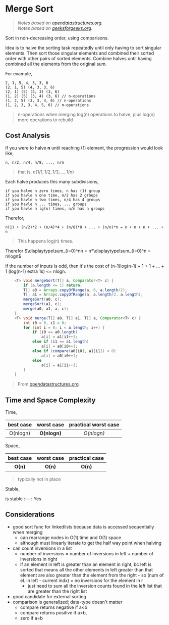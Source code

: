 # Merge Sort
> _Notes based on [opendatastructures.org][1]._ <br>
> _Notes based on [geeksforgeeks.org][2]._ <br>

Sort in non-decreasing order, using comparisons.

Idea is to halve the sorting task repeatedly until only having to sort singular elements.
Then sort those singular elements and combined their sorted order with other pairs of sorted elements.
Combine halves until having combined all the elements from the original sum.

For example,
```
2, 1, 5, 4, 3, 3, 6
(2, 1, 5) (4, 3, 3, 6)
(2, 1) (5) (4, 3) (3, 6)
(1, 2) (5) (3, 4) (3, 6) // n-operations
(1, 2, 5) (3, 3, 4, 6) // n-operations
(1, 2, 3, 3, 4, 5, 6) // n-operations
```
> n-operations when merging
> log(n) operations to halve, plus log(n) more operations to rebuild

## Cost Analysis
If you were to halve __n__ until reaching (1) element, the progression would look like,
```
n, n/2, n/4, n/8, ..., n/n
```
> that is, $`n(1/1, 1/2, 1/3, ..., 1/n)`$

Each halve produces this many subdivisions,
```
if you halve n zero times, n has (1) group
if you havle n one time, n/2 has 2 groups
if you havle n two times, n/4 has 4 groups
if you havle n ... times, ... groups
if you havle n lg(n) times, n/n has n groups
```

Therefor,
```
n(1) + (n/2)*2 + (n/4)*4 + (n/8)*8 + ... + (n/n)*n = n + n + n + ... + n
```
> This happens log(n) times.

Therefor $`\displaytype\sum_{i=0}^nn = n*\displaytype\sum_{i=0}^n = n\logn`$

If the number of inputs is odd, then it's the cost of (n-1)log(n-1) + 1 + 1 + ... + 1 (log(n-1) extra 1s) <= nlogn.

```java
    <T> void mergeSort(T[] a, Comparator<T> c) {
        if (a.length <= 1) return;
        T[] a0 = Arrays.copyOfRange(a, 0, a.length/2);
        T[] a1 = Arrays.copyOfRange(a, a.length/2, a.length);
        mergeSort(a0, c);
        mergeSort(a1, c);
        merge(a0, a1, a, c);
    }
    <T> void merge(T[] a0, T[] a1, T[] a, Comparator<T> c) {
        int i0 = 0, i1 = 0;
        for (int i = 0; i < a.length; i++) {
            if (i0 == a0.length)
                a[i] = a1[i1++];
            else if (i1 == a1.length)
                a[i] = a0[i0++];
            else if (compare(a0[i0], a1[i1]) < 0)
                a[i] = a0[i0++];
            else 
                a[i] = a1[i1++];
        }
    }
```
> From [opendatastructures.org][1]

## Time and Space Complexity
Time,

best case | worst case | practical worst case
:---: | :---: | :---:
O(nlogn) | __O(nlogn)__ | _O(nlogn)_

Space,

best case | worst case | practical case
:---: | :---: | :---:
__O(n)__ | __O(n)__ | __O(n)__
> typically not in place

Stable,

is stable
:---:
Yes

## Considerations
- good sort func for linkedlists because data is accessed sequentially when merging
    - can rearrange nodes in O(1) time and O(1) space
    - although must linearly iterate to get the half way point when halving
- can count inversions in a list
    - number of inversions = number of inversions in left + number of inversions in right
    - if an element in left is greater than an element in right, bc left is sorted that means all the other elements in left greater than that element are also greater than the element from the right - so (num of el. in left - current indx) = no inversions for the element in r
        - just need to sum all the inversion counts found in the left list that are greater than the right list
- good candidate for external sorting
- comparison is generalized; data-type doesn't matter
    - compare returns negative if a<b
    - compare returns positive if a>b,
    - zero if a=b

[1]: http://www.opendatastructures.org
[2]: https://www.geeksforgeeks.org/merge-sort/

